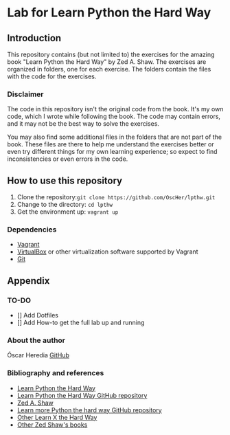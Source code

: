 # Lab for Learn Python the Hard Way

## Introduction
This repository contains (but not limited to) the exercises for the amazing book "Learn Python the Hard Way" by Zed A. Shaw. The exercises are organized in folders, one for each exercise. The folders contain the files with the code for the exercises.

### Disclaimer
The code in this repository isn't the original code from the book. It's my own code,
which I wrote while following the book. The code may contain errors, and it may not be the best way to solve the exercises.

You may also find some additional files in the folders that are not part of the book.
These files are there to help me understand the exercises better or even try different things for my own learning 
experience; so expect to find inconsistencies or even errors in the code.

## How to use this repository
1. Clone the repository:`git clone https://github.com/OscHer/lpthw.git`
2. Change to the directory: `cd lpthw`
3. Get the environment up: `vagrant up`

### Dependencies
- [Vagrant](https://www.vagrantup.com/)
- [VirtualBox](https://www.virtualbox.org/) or other virtualization software supported by Vagrant
- [Git](https://git-scm.com/)

## Appendix
### TO-DO
- [] Add Dotfiles
- [] Add How-to get the full lab up and running

### About the author
Óscar Heredia
[GitHub](https://github.com/oscher)
### Bibliography and references
* [Learn Python the Hard Way](https://learnpythonthehardway.org/book/)
* [Learn Python the Hard Way GitHub repository](https://github.com/zedshaw/learn-python3-thw-code)
* [Zed A. Shaw](https://zedshaw.com/)
* [Learn more Python the hard way GitHub repository](https://github.com/zedshaw/learn-more-python-the-hard-way-solutions)
* [Other Learn X the Hard Way](https://learncodethehardway.org/)
* [Other Zed Shaw's books](https://www.informit.com/imprint/series_detail.aspx?ser=3511331)
